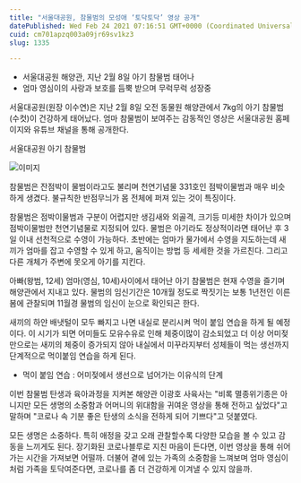 ```yaml
---
title: "서울대공원, 참물범의 모성애 ‘토닥토닥’ 영상 공개"
datePublished: Wed Feb 24 2021 07:16:51 GMT+0000 (Coordinated Universal Time)
cuid: cm701apzq003a09jr69sv1kz3
slug: 1335

---
```



- 서울대공원 해양관, 지난 2월 8일 아기 참물범 태어나
- 엄마 영심이의 사랑과 보호를 듬뿍 받으며 무럭무럭 성장중

서울대공원(원장 이수연)은 지난 2월 8일 오전 동물원 해양관에서 7kg의 아기 참물범(수컷)이 건강하게 태어났다. 엄마 참물범이 보여주는 감동적인 영상은 서울대공원 홈페이지와 유튜브 채널을 통해 공개한다.

서울대공원 아기 참물범

![이미지](https://cdn.hashnode.com/res/hashnode/image/upload/v1739251264290/f8f99a60-8609-4e03-9f97-c68d9543d798.png)

참물범은 잔점박이 물범이라고도 불리며 천연기념물 331호인 점박이물범과 매우 비슷하게 생겼다. 불규칙한 반점무늬가 몸 전체에 퍼져 있는 것이 특징이다.

참물범은 점박이물범과 구분이 어렵지만 생김새와 외골격, 크기등 미세한 차이가 있으며 점박이물범만 천연기념물로 지정되어 있다. 물범은 아기라도 정상적이라면 태어난 후 3일 이내 선천적으로 수영이 가능하다. 초반에는 엄마가 물가에서 수영을 지도하는데 새끼가 엄마를 잡고 수영할 수 있게 하고, 움직이는 방법 등 세세한 것을 가르친다. 그리고 다른 개체가 주변에 못오게 아기를 지킨다.

아빠(왕범, 12세) 엄마(영심, 10세)사이에서 태어난 아기 참물범은 현재 수영을 즐기며 해양관에서 지내고 있다. 물범의 임신기간은 10개월 정도로 짝짓기는 보통 1년전인 이른 봄에 관찰되며 11월경 물범의 임신이 눈으로 확인되곤 한다.

새끼의 하얀 배냇털이 모두 빠지고 나면 내실로 분리시켜 먹이 붙임 연습을 하게 될 예정이다. 이 시기가 되면 어미들도 모유수유로 인해 체중이많이 감소되었고 더 이상 어미젖만으로는 새끼의 체중이 증가되지 않아 내실에서 미꾸라지부터 성체들이 먹는 생선까지 단계적으로 먹이붙임 연습을 하게 된다.

* 먹이 붙임 연습 : 어미젖에서 생선으로 넘어가는 이유식의 단계

이번 참물범 탄생과 육아과정을 지켜본 해양관 이광호 사육사는 "비록 멸종위기종은 아니지만 모든 생명의 소중함과 어머니의 위대함을 귀여운 영상을 통해 전하고 싶었다"고 말하며 "코로나 속 기분 좋은 탄생의 소식을 전하게 되어 기쁘다"고 덧붙였다.

모든 생명은 소중하다. 특히 애정을 갖고 오래 관찰할수록 다양한 모습을 볼 수 있고 감동을 느끼게도 된다. 장기화된 코로나블루로 지친 마음이 든다면, 이번 영상을 통해 쉬어가는 시간을 가져보면 어떨까. 더불어 곁에 있는 가족의 소중함을 느껴보며 엄마 영심이처럼 가족을 토닥여준다면, 코로나를 좀 더 건강하게 이겨낼 수 있지 않을까.